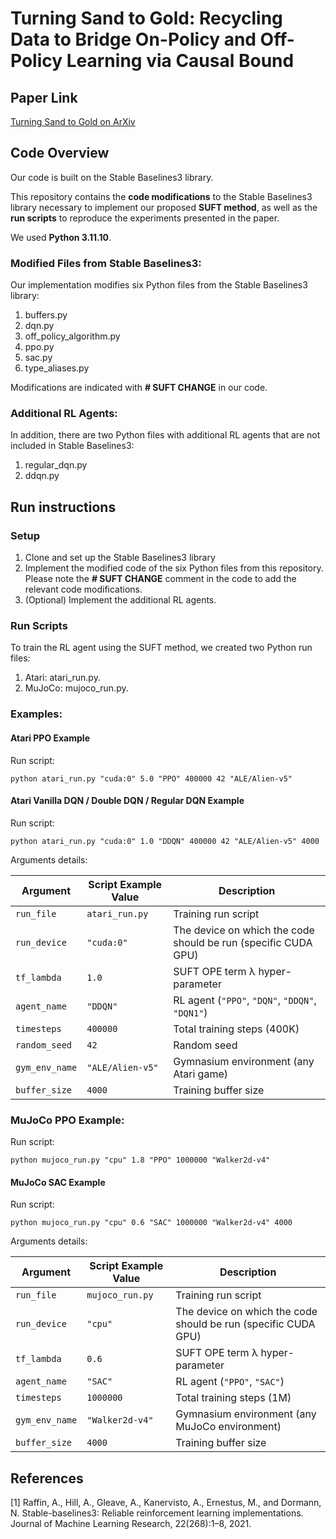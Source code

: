 # Turning Sand to Gold: Recycling Data to Bridge On-Policy and Off-Policy Learning via Causal Bound

## Paper Link
[Turning Sand to Gold on ArXiv](https://www.arxiv.org/abs/2507.11269)

## Code Overview
Our code is built on the Stable Baselines3 library.

This repository contains the **code modifications** to the Stable Baselines3 library necessary to implement our proposed **SUFT method**, as well as the **run scripts** to reproduce the experiments presented in the paper.

We used **Python 3.11.10**.

### Modified Files from Stable Baselines3:
Our implementation modifies six Python files from the Stable Baselines3 library:
1. buffers.py
2. dqn.py
3. off_policy_algorithm.py
4. ppo.py
5. sac.py
6. type_aliases.py

Modifications are indicated with **# SUFT CHANGE** in our code.

### Additional RL Agents:
In addition, there are two Python files with additional RL agents that are not included in Stable Baselines3:
1. regular_dqn.py
2. ddqn.py

## Run instructions
### Setup
1. Clone and set up the Stable Baselines3 library
2. Implement the modified code of the six Python files from this repository. Please note the **# SUFT CHANGE** comment in the code to add the relevant code modifications.
3. (Optional) Implement the additional RL agents.

### Run Scripts
To train the RL agent using the SUFT method, we created two Python run files:
1. Atari: atari_run.py.
2. MuJoCo: mujoco_run.py.

### Examples:
#### Atari PPO Example
Run script: 
```
python atari_run.py "cuda:0" 5.0 "PPO" 400000 42 "ALE/Alien-v5"
```

#### Atari Vanilla DQN / Double DQN / Regular DQN Example
Run script: 
```
python atari_run.py "cuda:0" 1.0 "DDQN" 400000 42 "ALE/Alien-v5" 4000
```
Arguments details:

| Argument       | Script Example Value    | Description                                                     |
|----------------|-------------------------|-----------------------------------------------------------------|
| `run_file`     | `atari_run.py`          | Training run script                                             |
| `run_device`   | `"cuda:0"`              | The device on which the code should be run (specific CUDA GPU)  |
| `tf_lambda`    | `1.0`                   | SUFT OPE term λ hyper-parameter                                 |
| `agent_name`   | `"DDQN"`                | RL agent (`"PPO"`, `"DQN"`, `"DDQN"`, `"DQN1"`)                 |
| `timesteps`    | `400000`                | Total training steps (400K)                                     |
| `random_seed`  | `42`                    | Random seed                                                     |
| `gym_env_name` | `"ALE/Alien-v5"`        | Gymnasium environment (any Atari game)                          |
| `buffer_size`  | `4000`                  | Training buffer size                                            |

### MuJoCo PPO Example:
Run script: 
```
python mujoco_run.py "cpu" 1.8 "PPO" 1000000 "Walker2d-v4"
```

#### MuJoCo SAC Example   
Run script: 
```
python mujoco_run.py "cpu" 0.6 "SAC" 1000000 "Walker2d-v4" 4000
```

Arguments details:

| Argument       | Script Example Value    | Description                                                     |
|----------------|-------------------------|-----------------------------------------------------------------|
| `run_file`     | `mujoco_run.py`         | Training run script                                             |
| `run_device`   | `"cpu"`                 | The device on which the code should be run (specific CUDA GPU)  |
| `tf_lambda`    | `0.6`                   | SUFT OPE term λ hyper-parameter                                 |
| `agent_name`   | `"SAC"`                 | RL agent (`"PPO"`, `"SAC"`)                                     |
| `timesteps`    | `1000000`               | Total training steps (1M)                                       |
| `gym_env_name` | `"Walker2d-v4"`         | Gymnasium environment (any MuJoCo environment)                  |
| `buffer_size`  | `4000`                  | Training buffer size                                            |

## References
[1] Raffin, A., Hill, A., Gleave, A., Kanervisto, A., Ernestus, M., and Dormann, N. Stable-baselines3: Reliable reinforcement learning implementations. Journal of Machine Learning Research, 22(268):1–8, 2021.
